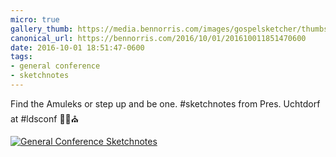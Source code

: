 ```yaml
---
micro: true
gallery_thumb: https://media.bennorris.com/images/gospelsketcher/thumbs/oct-16-3-uchtdorf-01.jpg
canonical_url: https://bennorris.com/2016/10/01/201610011851470600
date: 2016-10-01 18:51:47-0600
tags:
- general conference
- sketchnotes
---
```


Find the Amuleks or step up and be one. #sketchnotes from Pres. Uchtdorf at #ldsconf ✍🏼⛪️

[![General Conference Sketchnotes](https://media.bennorris.com/images/gospelsketcher/general-conference/oct-2016/oct-16-3-uchtdorf-01.jpg)](https://media.bennorris.com/images/gospelsketcher/general-conference/oct-2016/oct-16-3-uchtdorf-01.jpg)
